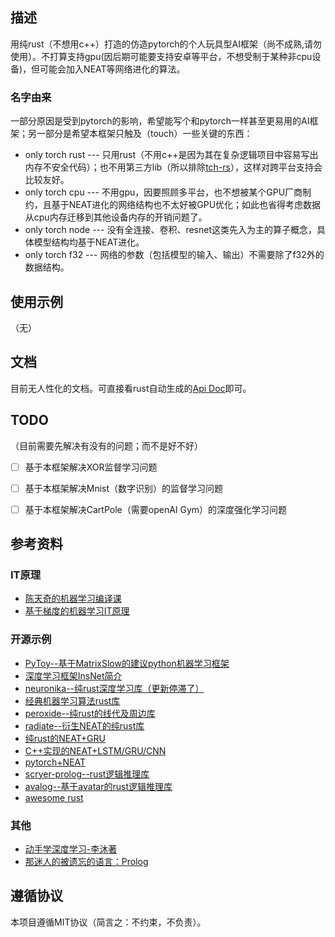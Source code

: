 ## 描述
用纯rust（不想用c++）打造的仿造pytorch的个人玩具型AI框架（尚不成熟,请勿使用）。不打算支持gpu(因后期可能要支持安卓等平台，不想受制于某种非cpu设备)，但可能会加入NEAT等网络进化的算法。
### 名字由来
一部分原因是受到pytorch的影响，希望能写个和pytorch一样甚至更易用的AI框架；另一部分是希望本框架只触及（touch）一些关键的东西：
- only torch rust --- 只用rust（不用c++是因为其在复杂逻辑项目中容易写出内存不安全代码）；也不用第三方lib（所以排除[tch-rs](https://github.com/LaurentMazare/tch-rs)），这样对跨平台支持会比较友好。
- only torch cpu --- 不用gpu，因要照顾多平台，也不想被某个GPU厂商制约，且基于NEAT进化的网络结构也不太好被GPU优化；如此也省得考虑数据从cpu内存迁移到其他设备内存的开销问题了。
- only torch node --- 没有全连接、卷积、resnet这类先入为主的算子概念，具体模型结构均基于NEAT进化。
- only torch f32 --- 网络的参数（包括模型的输入、输出）不需要除了f32外的数据结构。

## 使用示例
（无）

 ## 文档
目前无人性化的文档。可直接看rust自动生成的[Api Doc](https://docs.rs/only_torch)即可。

## TODO
（目前需要先解决有没有的问题；而不是好不好）
- [ ] 基于本框架解决XOR监督学习问题
- [ ] 基于本框架解决Mnist（数字识别）的监督学习问题
- [ ] 基于本框架解决CartPole（需要openAI Gym）的深度强化学习问题


## 参考资料
### IT原理
- [陈天奇的机器学习编译课](https://www.bilibili.com/video/BV15v4y1g7EU/?is_story_h5=false&p=1&share_from=ugc&share_medium=android&share_plat=android&share_session_id=5a312434-ccf7-4cb9-862a-17a601cc4d35&share_source=COPY&share_tag=s_i&timestamp=1661386914&unique_k=zCWMKGC&vd_source=3facc3cb195be0a27a0ea9a4eb3bb6fe)
- [基于梯度的机器学习IT原理](https://zhuanlan.zhihu.com/p/518198564)
### 开源示例
- [PyToy--基于MatrixSlow的建议python机器学习框架](https://github.com/ysj1173886760/PyToy)
- [深度学习框架InsNet简介](https://zhuanlan.zhihu.com/p/378684569)
- [neuronika--纯rust深度学习库（更新停滞了）](https://github.com/neuronika/neuronika)
- [经典机器学习算法rust库](https://github.com/rust-ml/linfa)
- [peroxide--纯rust的线代及周边库](https://crates.io/crates/peroxide)
- [radiate--衍生NEAT的纯rust库](https://github.com/pkalivas/radiate)
- [纯rust的NEAT+GRU](https://github.com/sakex/neat-gru-rust)
- [C++实现的NEAT+LSTM/GRU/CNN](https://github.com/travisdesell/exact)
- [pytorch+NEAT](https://github.com/ddehueck/pytorch-neat)
- [scryer-prolog--rust逻辑推理库](https://github.com/mthom/scryer-prolog)
- [avalog--基于avatar的rust逻辑推理库](https://crates.io/crates/avalog)
- [awesome rust](https://github.com/rust-unofficial/awesome-rust#genetic-algorithms)
### 其他
- [动手学深度学习-李沐著](https://zh-v2.d2l.ai/chapter_preliminaries/linear-algebra.html#subsec-lin-algebra-norms)
- [那迷人的被遗忘的语言：Prolog](https://zhuanlan.zhihu.com/p/41908829)

## 遵循协议
本项目遵循MIT协议（简言之：不约束，不负责）。